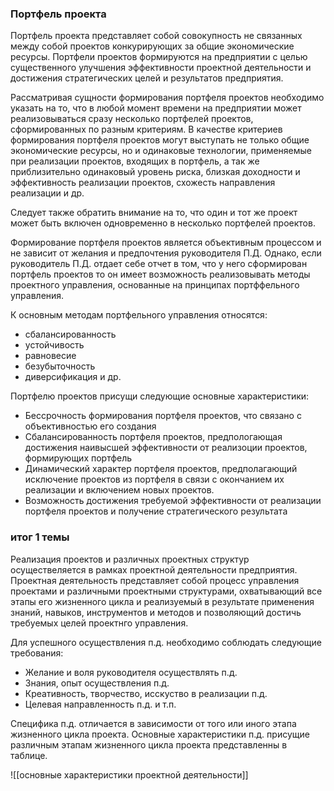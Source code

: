 ### Портфель проекта
Портфель проекта представляет собой совокупность не связанных между собой проектов конкурирующих за общие экономические ресурсы.
Портфели проектов формируются на предприятии с целью существенного улучшения эффективности проектной деятельности и достижения стратегических целей и результатов предприятия.

Рассматривая сущности формирования портфеля проектов необходимо указать на то, что в любой момент времени на предприятии может реализовываться сразу несколько портфелей проектов, сформированных по разным критериям. В качестве критериев формирования портфеля проектов могут выступать не только общие экономические ресурсы, но и одинаковые технологии, применяемые при реализации проектов, входящих в портфель, а так же приблизительно одинаковый уровень риска, близкая доходности и эффективность реализации проектов, схожесть направления реализации и др. 

Следует также обратить внимание на то, что один и тот же проект может быть включен одновременно в несколько портфелей проектов.

Формирование портфеля проектов является объективным процессом и не зависит от желания и предпочтения руководителя П.Д. Однако, если руководитель П.Д. отдает себе отчет в том, что у него сформирован портфель проектов то он имеет возможность реализовывать методы проектного управления, основанные на принципах портффельного управления. 

К основным методам портфельного управления относятся:
- сбалансированность 
- устойчивость
- равновесие
- безубыточность
- диверсификация и др. 

Портфелю проектов присущи следующие основные характеристики:
- Бессрочность формирования портфеля проектов, что связано с объективностью его создания
- Сбалансированность портфеля проектов, предпологающая достижения наивысшей эффективности от реализоции проектов, формирующих портфель 
- Динамический характер портфеля проектов, предполагающий исключение проектов из портфеля в связи с окончанием их реализации и включением новых проектов.
- Возможность достижения требуемой эффективности от реализации портфеля проектов и получение стратегического результата 


### итог 1 темы
Реализация проектов и различных проектных структур осуществеляется в рамках проектной деятельности предприятия. 
Проектная деятельность представляет собой процесс управления проектами и различными проектными структурами, охватывающий все этапы его жизненного цикла и реализуемый в результате применения знаний, навыков, инструментов и методов и позволяющий достичь требуемых целей проектнго управления. 

Для успешного осуществления п.д. необходимо соблюдать следующие требования: 
- Желание и воля руководителя осуществлять п.д.
- Знания, опыт осуществления п.д.
-  Креативность, творчество, исскуство в реализации п.д.
- Целевая направленность п.д. и т.п. 

Специфика п.д. отличается в зависимости от того или иного этапа жизненного цикла проекта. Основные характеристики п.д. присущие различным этапам жизненного цикла проекта представленны в таблице.  

![[основные характеристики проектной деятельности]]
